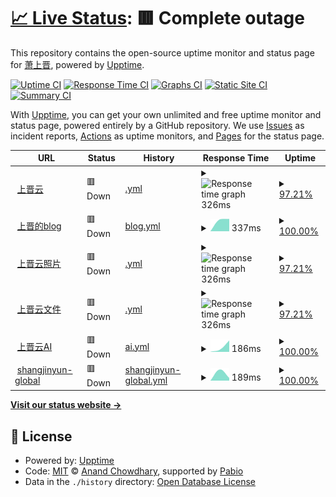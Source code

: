 # [📈 Live Status](https://demo.upptime.js.org): <!--live status--> **🟥 Complete outage**

This repository contains the open-source uptime monitor and status page for [萧上晋](https://software.shangjinyun.cn/), powered by [Upptime](https://github.com/upptime/upptime).

[![Uptime CI](https://github.com/Shangjin-Xiao/shangjinyun-state/workflows/Uptime%20CI/badge.svg)](https://github.com/Shangjin-Xiao/shangjinyun-state/actions?query=workflow%3A%22Uptime+CI%22)
[![Response Time CI](https://github.com/Shangjin-Xiao/shangjinyun-state/workflows/Response%20Time%20CI/badge.svg)](https://github.com/Shangjin-Xiao/shangjinyun-state/actions?query=workflow%3A%22Response+Time+CI%22)
[![Graphs CI](https://github.com/Shangjin-Xiao/shangjinyun-state/workflows/Graphs%20CI/badge.svg)](https://github.com/Shangjin-Xiao/shangjinyun-state/actions?query=workflow%3A%22Graphs+CI%22)
[![Static Site CI](https://github.com/Shangjin-Xiao/shangjinyun-state/workflows/Static%20Site%20CI/badge.svg)](https://github.com/Shangjin-Xiao/shangjinyun-state/actions?query=workflow%3A%22Static+Site+CI%22)
[![Summary CI](https://github.com/Shangjin-Xiao/shangjinyun-state/workflows/Summary%20CI/badge.svg)](https://github.com/Shangjin-Xiao/shangjinyun-state/actions?query=workflow%3A%22Summary+CI%22)

With [Upptime](https://upptime.js.org), you can get your own unlimited and free uptime monitor and status page, powered entirely by a GitHub repository. We use [Issues](https://github.com/Shangjin-Xiao/shangjinyun-state/issues) as incident reports, [Actions](https://github.com/Shangjin-Xiao/shangjinyun-state/actions) as uptime monitors, and [Pages](https://demo.upptime.js.org) for the status page.

<!--start: status pages-->
<!-- This summary is generated by Upptime (https://github.com/upptime/upptime) -->
<!-- Do not edit this manually, your changes will be overwritten -->
<!-- prettier-ignore -->
| URL | Status | History | Response Time | Uptime |
| --- | ------ | ------- | ------------- | ------ |
| <img alt="" src="https://icons.duckduckgo.com/ip3/www.shangjinyun.cn.ico" height="13"> [上晋云](https://www.shangjinyun.cn) | 🟥 Down | [.yml](https://github.com/Shangjin-Xiao/shangjinyun-state/commits/HEAD/history/.yml) | <details><summary><img alt="Response time graph" src="./graphs//response-time-week.png" height="20"> 326ms</summary><br><a href="https://state.shangjinyun.cn/history/"><img alt="Response time 326" src="https://img.shields.io/endpoint?url=https%3A%2F%2Fraw.githubusercontent.com%2FShangjin-Xiao%2Fshangjinyun-state%2FHEAD%2Fapi%2F%2Fresponse-time.json"></a><br><a href="https://state.shangjinyun.cn/history/"><img alt="24-hour response time 353" src="https://img.shields.io/endpoint?url=https%3A%2F%2Fraw.githubusercontent.com%2FShangjin-Xiao%2Fshangjinyun-state%2FHEAD%2Fapi%2F%2Fresponse-time-day.json"></a><br><a href="https://state.shangjinyun.cn/history/"><img alt="7-day response time 326" src="https://img.shields.io/endpoint?url=https%3A%2F%2Fraw.githubusercontent.com%2FShangjin-Xiao%2Fshangjinyun-state%2FHEAD%2Fapi%2F%2Fresponse-time-week.json"></a><br><a href="https://state.shangjinyun.cn/history/"><img alt="30-day response time 326" src="https://img.shields.io/endpoint?url=https%3A%2F%2Fraw.githubusercontent.com%2FShangjin-Xiao%2Fshangjinyun-state%2FHEAD%2Fapi%2F%2Fresponse-time-month.json"></a><br><a href="https://state.shangjinyun.cn/history/"><img alt="1-year response time 326" src="https://img.shields.io/endpoint?url=https%3A%2F%2Fraw.githubusercontent.com%2FShangjin-Xiao%2Fshangjinyun-state%2FHEAD%2Fapi%2F%2Fresponse-time-year.json"></a></details> | <details><summary><a href="https://state.shangjinyun.cn/history/">97.21%</a></summary><a href="https://state.shangjinyun.cn/history/"><img alt="All-time uptime 97.21%" src="https://img.shields.io/endpoint?url=https%3A%2F%2Fraw.githubusercontent.com%2FShangjin-Xiao%2Fshangjinyun-state%2FHEAD%2Fapi%2F%2Fuptime.json"></a><br><a href="https://state.shangjinyun.cn/history/"><img alt="24-hour uptime 100.00%" src="https://img.shields.io/endpoint?url=https%3A%2F%2Fraw.githubusercontent.com%2FShangjin-Xiao%2Fshangjinyun-state%2FHEAD%2Fapi%2F%2Fuptime-day.json"></a><br><a href="https://state.shangjinyun.cn/history/"><img alt="7-day uptime 97.21%" src="https://img.shields.io/endpoint?url=https%3A%2F%2Fraw.githubusercontent.com%2FShangjin-Xiao%2Fshangjinyun-state%2FHEAD%2Fapi%2F%2Fuptime-week.json"></a><br><a href="https://state.shangjinyun.cn/history/"><img alt="30-day uptime 97.21%" src="https://img.shields.io/endpoint?url=https%3A%2F%2Fraw.githubusercontent.com%2FShangjin-Xiao%2Fshangjinyun-state%2FHEAD%2Fapi%2F%2Fuptime-month.json"></a><br><a href="https://state.shangjinyun.cn/history/"><img alt="1-year uptime 97.21%" src="https://img.shields.io/endpoint?url=https%3A%2F%2Fraw.githubusercontent.com%2FShangjin-Xiao%2Fshangjinyun-state%2FHEAD%2Fapi%2F%2Fuptime-year.json"></a></details>
| <img alt="" src="https://icons.duckduckgo.com/ip3/blog.shangjinyun.cn.ico" height="13"> [上晋的blog](https://blog.shangjinyun.cn) | 🟥 Down | [blog.yml](https://github.com/Shangjin-Xiao/shangjinyun-state/commits/HEAD/history/blog.yml) | <details><summary><img alt="Response time graph" src="./graphs/blog/response-time-week.png" height="20"> 337ms</summary><br><a href="https://state.shangjinyun.cn/history/blog"><img alt="Response time 337" src="https://img.shields.io/endpoint?url=https%3A%2F%2Fraw.githubusercontent.com%2FShangjin-Xiao%2Fshangjinyun-state%2FHEAD%2Fapi%2Fblog%2Fresponse-time.json"></a><br><a href="https://state.shangjinyun.cn/history/blog"><img alt="24-hour response time 342" src="https://img.shields.io/endpoint?url=https%3A%2F%2Fraw.githubusercontent.com%2FShangjin-Xiao%2Fshangjinyun-state%2FHEAD%2Fapi%2Fblog%2Fresponse-time-day.json"></a><br><a href="https://state.shangjinyun.cn/history/blog"><img alt="7-day response time 337" src="https://img.shields.io/endpoint?url=https%3A%2F%2Fraw.githubusercontent.com%2FShangjin-Xiao%2Fshangjinyun-state%2FHEAD%2Fapi%2Fblog%2Fresponse-time-week.json"></a><br><a href="https://state.shangjinyun.cn/history/blog"><img alt="30-day response time 337" src="https://img.shields.io/endpoint?url=https%3A%2F%2Fraw.githubusercontent.com%2FShangjin-Xiao%2Fshangjinyun-state%2FHEAD%2Fapi%2Fblog%2Fresponse-time-month.json"></a><br><a href="https://state.shangjinyun.cn/history/blog"><img alt="1-year response time 337" src="https://img.shields.io/endpoint?url=https%3A%2F%2Fraw.githubusercontent.com%2FShangjin-Xiao%2Fshangjinyun-state%2FHEAD%2Fapi%2Fblog%2Fresponse-time-year.json"></a></details> | <details><summary><a href="https://state.shangjinyun.cn/history/blog">100.00%</a></summary><a href="https://state.shangjinyun.cn/history/blog"><img alt="All-time uptime 100.00%" src="https://img.shields.io/endpoint?url=https%3A%2F%2Fraw.githubusercontent.com%2FShangjin-Xiao%2Fshangjinyun-state%2FHEAD%2Fapi%2Fblog%2Fuptime.json"></a><br><a href="https://state.shangjinyun.cn/history/blog"><img alt="24-hour uptime 100.00%" src="https://img.shields.io/endpoint?url=https%3A%2F%2Fraw.githubusercontent.com%2FShangjin-Xiao%2Fshangjinyun-state%2FHEAD%2Fapi%2Fblog%2Fuptime-day.json"></a><br><a href="https://state.shangjinyun.cn/history/blog"><img alt="7-day uptime 100.00%" src="https://img.shields.io/endpoint?url=https%3A%2F%2Fraw.githubusercontent.com%2FShangjin-Xiao%2Fshangjinyun-state%2FHEAD%2Fapi%2Fblog%2Fuptime-week.json"></a><br><a href="https://state.shangjinyun.cn/history/blog"><img alt="30-day uptime 100.00%" src="https://img.shields.io/endpoint?url=https%3A%2F%2Fraw.githubusercontent.com%2FShangjin-Xiao%2Fshangjinyun-state%2FHEAD%2Fapi%2Fblog%2Fuptime-month.json"></a><br><a href="https://state.shangjinyun.cn/history/blog"><img alt="1-year uptime 100.00%" src="https://img.shields.io/endpoint?url=https%3A%2F%2Fraw.githubusercontent.com%2FShangjin-Xiao%2Fshangjinyun-state%2FHEAD%2Fapi%2Fblog%2Fuptime-year.json"></a></details>
| <img alt="" src="https://icons.duckduckgo.com/ip3/photo.shangjinyun.cn.ico" height="13"> [上晋云照片](https://photo.shangjinyun.cn) | 🟥 Down | [.yml](https://github.com/Shangjin-Xiao/shangjinyun-state/commits/HEAD/history/.yml) | <details><summary><img alt="Response time graph" src="./graphs//response-time-week.png" height="20"> 326ms</summary><br><a href="https://state.shangjinyun.cn/history/"><img alt="Response time 326" src="https://img.shields.io/endpoint?url=https%3A%2F%2Fraw.githubusercontent.com%2FShangjin-Xiao%2Fshangjinyun-state%2FHEAD%2Fapi%2F%2Fresponse-time.json"></a><br><a href="https://state.shangjinyun.cn/history/"><img alt="24-hour response time 353" src="https://img.shields.io/endpoint?url=https%3A%2F%2Fraw.githubusercontent.com%2FShangjin-Xiao%2Fshangjinyun-state%2FHEAD%2Fapi%2F%2Fresponse-time-day.json"></a><br><a href="https://state.shangjinyun.cn/history/"><img alt="7-day response time 326" src="https://img.shields.io/endpoint?url=https%3A%2F%2Fraw.githubusercontent.com%2FShangjin-Xiao%2Fshangjinyun-state%2FHEAD%2Fapi%2F%2Fresponse-time-week.json"></a><br><a href="https://state.shangjinyun.cn/history/"><img alt="30-day response time 326" src="https://img.shields.io/endpoint?url=https%3A%2F%2Fraw.githubusercontent.com%2FShangjin-Xiao%2Fshangjinyun-state%2FHEAD%2Fapi%2F%2Fresponse-time-month.json"></a><br><a href="https://state.shangjinyun.cn/history/"><img alt="1-year response time 326" src="https://img.shields.io/endpoint?url=https%3A%2F%2Fraw.githubusercontent.com%2FShangjin-Xiao%2Fshangjinyun-state%2FHEAD%2Fapi%2F%2Fresponse-time-year.json"></a></details> | <details><summary><a href="https://state.shangjinyun.cn/history/">97.21%</a></summary><a href="https://state.shangjinyun.cn/history/"><img alt="All-time uptime 97.21%" src="https://img.shields.io/endpoint?url=https%3A%2F%2Fraw.githubusercontent.com%2FShangjin-Xiao%2Fshangjinyun-state%2FHEAD%2Fapi%2F%2Fuptime.json"></a><br><a href="https://state.shangjinyun.cn/history/"><img alt="24-hour uptime 100.00%" src="https://img.shields.io/endpoint?url=https%3A%2F%2Fraw.githubusercontent.com%2FShangjin-Xiao%2Fshangjinyun-state%2FHEAD%2Fapi%2F%2Fuptime-day.json"></a><br><a href="https://state.shangjinyun.cn/history/"><img alt="7-day uptime 97.21%" src="https://img.shields.io/endpoint?url=https%3A%2F%2Fraw.githubusercontent.com%2FShangjin-Xiao%2Fshangjinyun-state%2FHEAD%2Fapi%2F%2Fuptime-week.json"></a><br><a href="https://state.shangjinyun.cn/history/"><img alt="30-day uptime 97.21%" src="https://img.shields.io/endpoint?url=https%3A%2F%2Fraw.githubusercontent.com%2FShangjin-Xiao%2Fshangjinyun-state%2FHEAD%2Fapi%2F%2Fuptime-month.json"></a><br><a href="https://state.shangjinyun.cn/history/"><img alt="1-year uptime 97.21%" src="https://img.shields.io/endpoint?url=https%3A%2F%2Fraw.githubusercontent.com%2FShangjin-Xiao%2Fshangjinyun-state%2FHEAD%2Fapi%2F%2Fuptime-year.json"></a></details>
| <img alt="" src="https://icons.duckduckgo.com/ip3/hub.shangjinyun.cn.ico" height="13"> [上晋云文件](https://hub.shangjinyun.cn) | 🟥 Down | [.yml](https://github.com/Shangjin-Xiao/shangjinyun-state/commits/HEAD/history/.yml) | <details><summary><img alt="Response time graph" src="./graphs//response-time-week.png" height="20"> 326ms</summary><br><a href="https://state.shangjinyun.cn/history/"><img alt="Response time 326" src="https://img.shields.io/endpoint?url=https%3A%2F%2Fraw.githubusercontent.com%2FShangjin-Xiao%2Fshangjinyun-state%2FHEAD%2Fapi%2F%2Fresponse-time.json"></a><br><a href="https://state.shangjinyun.cn/history/"><img alt="24-hour response time 353" src="https://img.shields.io/endpoint?url=https%3A%2F%2Fraw.githubusercontent.com%2FShangjin-Xiao%2Fshangjinyun-state%2FHEAD%2Fapi%2F%2Fresponse-time-day.json"></a><br><a href="https://state.shangjinyun.cn/history/"><img alt="7-day response time 326" src="https://img.shields.io/endpoint?url=https%3A%2F%2Fraw.githubusercontent.com%2FShangjin-Xiao%2Fshangjinyun-state%2FHEAD%2Fapi%2F%2Fresponse-time-week.json"></a><br><a href="https://state.shangjinyun.cn/history/"><img alt="30-day response time 326" src="https://img.shields.io/endpoint?url=https%3A%2F%2Fraw.githubusercontent.com%2FShangjin-Xiao%2Fshangjinyun-state%2FHEAD%2Fapi%2F%2Fresponse-time-month.json"></a><br><a href="https://state.shangjinyun.cn/history/"><img alt="1-year response time 326" src="https://img.shields.io/endpoint?url=https%3A%2F%2Fraw.githubusercontent.com%2FShangjin-Xiao%2Fshangjinyun-state%2FHEAD%2Fapi%2F%2Fresponse-time-year.json"></a></details> | <details><summary><a href="https://state.shangjinyun.cn/history/">97.21%</a></summary><a href="https://state.shangjinyun.cn/history/"><img alt="All-time uptime 97.21%" src="https://img.shields.io/endpoint?url=https%3A%2F%2Fraw.githubusercontent.com%2FShangjin-Xiao%2Fshangjinyun-state%2FHEAD%2Fapi%2F%2Fuptime.json"></a><br><a href="https://state.shangjinyun.cn/history/"><img alt="24-hour uptime 100.00%" src="https://img.shields.io/endpoint?url=https%3A%2F%2Fraw.githubusercontent.com%2FShangjin-Xiao%2Fshangjinyun-state%2FHEAD%2Fapi%2F%2Fuptime-day.json"></a><br><a href="https://state.shangjinyun.cn/history/"><img alt="7-day uptime 97.21%" src="https://img.shields.io/endpoint?url=https%3A%2F%2Fraw.githubusercontent.com%2FShangjin-Xiao%2Fshangjinyun-state%2FHEAD%2Fapi%2F%2Fuptime-week.json"></a><br><a href="https://state.shangjinyun.cn/history/"><img alt="30-day uptime 97.21%" src="https://img.shields.io/endpoint?url=https%3A%2F%2Fraw.githubusercontent.com%2FShangjin-Xiao%2Fshangjinyun-state%2FHEAD%2Fapi%2F%2Fuptime-month.json"></a><br><a href="https://state.shangjinyun.cn/history/"><img alt="1-year uptime 97.21%" src="https://img.shields.io/endpoint?url=https%3A%2F%2Fraw.githubusercontent.com%2FShangjin-Xiao%2Fshangjinyun-state%2FHEAD%2Fapi%2F%2Fuptime-year.json"></a></details>
| <img alt="" src="https://icons.duckduckgo.com/ip3/ai.shangjinyun.cn.ico" height="13"> [上晋云AI](https://ai.shangjinyun.cn) | 🟥 Down | [ai.yml](https://github.com/Shangjin-Xiao/shangjinyun-state/commits/HEAD/history/ai.yml) | <details><summary><img alt="Response time graph" src="./graphs/ai/response-time-week.png" height="20"> 186ms</summary><br><a href="https://state.shangjinyun.cn/history/ai"><img alt="Response time 186" src="https://img.shields.io/endpoint?url=https%3A%2F%2Fraw.githubusercontent.com%2FShangjin-Xiao%2Fshangjinyun-state%2FHEAD%2Fapi%2Fai%2Fresponse-time.json"></a><br><a href="https://state.shangjinyun.cn/history/ai"><img alt="24-hour response time 314" src="https://img.shields.io/endpoint?url=https%3A%2F%2Fraw.githubusercontent.com%2FShangjin-Xiao%2Fshangjinyun-state%2FHEAD%2Fapi%2Fai%2Fresponse-time-day.json"></a><br><a href="https://state.shangjinyun.cn/history/ai"><img alt="7-day response time 186" src="https://img.shields.io/endpoint?url=https%3A%2F%2Fraw.githubusercontent.com%2FShangjin-Xiao%2Fshangjinyun-state%2FHEAD%2Fapi%2Fai%2Fresponse-time-week.json"></a><br><a href="https://state.shangjinyun.cn/history/ai"><img alt="30-day response time 186" src="https://img.shields.io/endpoint?url=https%3A%2F%2Fraw.githubusercontent.com%2FShangjin-Xiao%2Fshangjinyun-state%2FHEAD%2Fapi%2Fai%2Fresponse-time-month.json"></a><br><a href="https://state.shangjinyun.cn/history/ai"><img alt="1-year response time 186" src="https://img.shields.io/endpoint?url=https%3A%2F%2Fraw.githubusercontent.com%2FShangjin-Xiao%2Fshangjinyun-state%2FHEAD%2Fapi%2Fai%2Fresponse-time-year.json"></a></details> | <details><summary><a href="https://state.shangjinyun.cn/history/ai">100.00%</a></summary><a href="https://state.shangjinyun.cn/history/ai"><img alt="All-time uptime 100.00%" src="https://img.shields.io/endpoint?url=https%3A%2F%2Fraw.githubusercontent.com%2FShangjin-Xiao%2Fshangjinyun-state%2FHEAD%2Fapi%2Fai%2Fuptime.json"></a><br><a href="https://state.shangjinyun.cn/history/ai"><img alt="24-hour uptime 100.00%" src="https://img.shields.io/endpoint?url=https%3A%2F%2Fraw.githubusercontent.com%2FShangjin-Xiao%2Fshangjinyun-state%2FHEAD%2Fapi%2Fai%2Fuptime-day.json"></a><br><a href="https://state.shangjinyun.cn/history/ai"><img alt="7-day uptime 100.00%" src="https://img.shields.io/endpoint?url=https%3A%2F%2Fraw.githubusercontent.com%2FShangjin-Xiao%2Fshangjinyun-state%2FHEAD%2Fapi%2Fai%2Fuptime-week.json"></a><br><a href="https://state.shangjinyun.cn/history/ai"><img alt="30-day uptime 100.00%" src="https://img.shields.io/endpoint?url=https%3A%2F%2Fraw.githubusercontent.com%2FShangjin-Xiao%2Fshangjinyun-state%2FHEAD%2Fapi%2Fai%2Fuptime-month.json"></a><br><a href="https://state.shangjinyun.cn/history/ai"><img alt="1-year uptime 100.00%" src="https://img.shields.io/endpoint?url=https%3A%2F%2Fraw.githubusercontent.com%2FShangjin-Xiao%2Fshangjinyun-state%2FHEAD%2Fapi%2Fai%2Fuptime-year.json"></a></details>
| <img alt="" src="https://icons.duckduckgo.com/ip3/file.shangjinyun.cn.ico" height="13"> [shangjinyun-global](https://file.shangjinyun.cn) | 🟥 Down | [shangjinyun-global.yml](https://github.com/Shangjin-Xiao/shangjinyun-state/commits/HEAD/history/shangjinyun-global.yml) | <details><summary><img alt="Response time graph" src="./graphs/shangjinyun-global/response-time-week.png" height="20"> 189ms</summary><br><a href="https://state.shangjinyun.cn/history/shangjinyun-global"><img alt="Response time 189" src="https://img.shields.io/endpoint?url=https%3A%2F%2Fraw.githubusercontent.com%2FShangjin-Xiao%2Fshangjinyun-state%2FHEAD%2Fapi%2Fshangjinyun-global%2Fresponse-time.json"></a><br><a href="https://state.shangjinyun.cn/history/shangjinyun-global"><img alt="24-hour response time 70" src="https://img.shields.io/endpoint?url=https%3A%2F%2Fraw.githubusercontent.com%2FShangjin-Xiao%2Fshangjinyun-state%2FHEAD%2Fapi%2Fshangjinyun-global%2Fresponse-time-day.json"></a><br><a href="https://state.shangjinyun.cn/history/shangjinyun-global"><img alt="7-day response time 189" src="https://img.shields.io/endpoint?url=https%3A%2F%2Fraw.githubusercontent.com%2FShangjin-Xiao%2Fshangjinyun-state%2FHEAD%2Fapi%2Fshangjinyun-global%2Fresponse-time-week.json"></a><br><a href="https://state.shangjinyun.cn/history/shangjinyun-global"><img alt="30-day response time 189" src="https://img.shields.io/endpoint?url=https%3A%2F%2Fraw.githubusercontent.com%2FShangjin-Xiao%2Fshangjinyun-state%2FHEAD%2Fapi%2Fshangjinyun-global%2Fresponse-time-month.json"></a><br><a href="https://state.shangjinyun.cn/history/shangjinyun-global"><img alt="1-year response time 189" src="https://img.shields.io/endpoint?url=https%3A%2F%2Fraw.githubusercontent.com%2FShangjin-Xiao%2Fshangjinyun-state%2FHEAD%2Fapi%2Fshangjinyun-global%2Fresponse-time-year.json"></a></details> | <details><summary><a href="https://state.shangjinyun.cn/history/shangjinyun-global">100.00%</a></summary><a href="https://state.shangjinyun.cn/history/shangjinyun-global"><img alt="All-time uptime 100.00%" src="https://img.shields.io/endpoint?url=https%3A%2F%2Fraw.githubusercontent.com%2FShangjin-Xiao%2Fshangjinyun-state%2FHEAD%2Fapi%2Fshangjinyun-global%2Fuptime.json"></a><br><a href="https://state.shangjinyun.cn/history/shangjinyun-global"><img alt="24-hour uptime 100.00%" src="https://img.shields.io/endpoint?url=https%3A%2F%2Fraw.githubusercontent.com%2FShangjin-Xiao%2Fshangjinyun-state%2FHEAD%2Fapi%2Fshangjinyun-global%2Fuptime-day.json"></a><br><a href="https://state.shangjinyun.cn/history/shangjinyun-global"><img alt="7-day uptime 100.00%" src="https://img.shields.io/endpoint?url=https%3A%2F%2Fraw.githubusercontent.com%2FShangjin-Xiao%2Fshangjinyun-state%2FHEAD%2Fapi%2Fshangjinyun-global%2Fuptime-week.json"></a><br><a href="https://state.shangjinyun.cn/history/shangjinyun-global"><img alt="30-day uptime 100.00%" src="https://img.shields.io/endpoint?url=https%3A%2F%2Fraw.githubusercontent.com%2FShangjin-Xiao%2Fshangjinyun-state%2FHEAD%2Fapi%2Fshangjinyun-global%2Fuptime-month.json"></a><br><a href="https://state.shangjinyun.cn/history/shangjinyun-global"><img alt="1-year uptime 100.00%" src="https://img.shields.io/endpoint?url=https%3A%2F%2Fraw.githubusercontent.com%2FShangjin-Xiao%2Fshangjinyun-state%2FHEAD%2Fapi%2Fshangjinyun-global%2Fuptime-year.json"></a></details>

<!--end: status pages-->

[**Visit our status website →**](https://demo.upptime.js.org)

## 📄 License

- Powered by: [Upptime](https://github.com/upptime/upptime)
- Code: [MIT](./LICENSE) © [Anand Chowdhary](https://anandchowdhary.com), supported by [Pabio](https://pabio.com)
- Data in the `./history` directory: [Open Database License](https://opendatacommons.org/licenses/odbl/1-0/)
